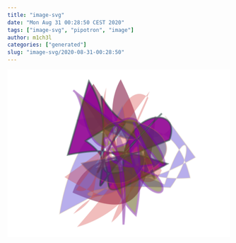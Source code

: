 ```yaml
---
title: "image-svg"
date: "Mon Aug 31 00:28:50 CEST 2020"
tags: ["image-svg", "pipotron", "image"]
author: m1ch3l
categories: ["generated"]
slug: "image-svg/2020-08-31-00:28:50"
---
```


![](image.svg)
